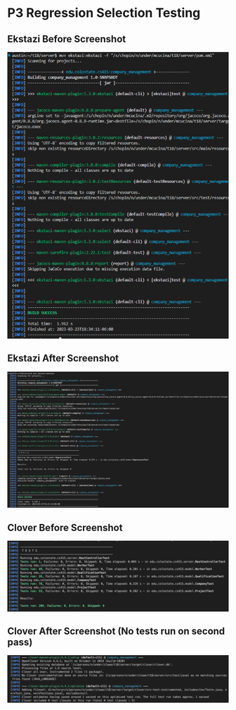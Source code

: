 # P3 Regression Selection Testing

## Ekstazi Before Screenshot
![image](P3_rts/ekstazi_before.png)

## Ekstazi After Screenshot
![image](P3_rts/ekstazi_after.png)

## Clover Before Screenshot
![image](P3_rts/clover_before.png)

## Clover After Screenshot (No tests run on second pass)
![image](P3_rts/clover_after.png)
